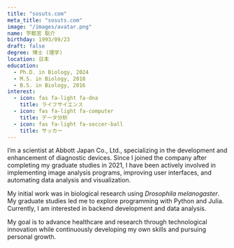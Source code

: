 ```yaml
---
title: "sosuts.com"
meta_title: "sosuts.com"
image: "/images/avatar.png"
name: 宇都宮 聡介
birthday: 1993/09/23
draft: false
degree: 博士 (理学)
location: 日本
education:
  - Ph.D. in Biology, 2024
  - M.S. in Biology, 2018
  - B.S. in Biology, 2016
interest:
  - icon: fas fa-light fa-dna
    title: ライフサイエンス
  - icon: fas fa-light fa-computer
    title: データ分析
  - icon: fas fa-light fa-soccer-ball
    title: サッカー
---
```


I’m a scientist at Abbott Japan Co., Ltd., specializing in the development and enhancement of diagnostic devices. Since I joined the company after completing my graduate studies in 2021, I have been actively involved in implementing image analysis programs, improving user interfaces, and automating data analysis and visualization.

My initial work was in biological research using *Drosophila melanogaster*. My graduate studies led me to explore programming with Python and Julia. Currently, I am interested in backend development and data analysis.

My goal is to advance healthcare and research through technological innovation while continuously developing my own skills and pursuing personal growth.

